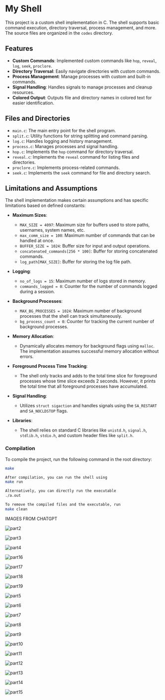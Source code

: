 # My Shell

This project is a custom shell implementation in C. The shell supports basic command execution, directory traversal, process management, and more. The source files are organized in the `codes` directory.

## Features

- **Custom Commands**: Implemented custom commands like `hop`, `reveal`, `log`, `seek`, `proclore`.
- **Directory Traversal**: Easily navigate directories with custom commands.
- **Process Management**: Manage processes with custom and built-in commands.
- **Signal Handling**: Handles signals to manage processes and cleanup resources.
- **Colored Output**: Outputs file and directory names in colored text for easier identification.

## Files and Directories

- `main.c`: The main entry point for the shell program.
- `split.c`: Utility functions for string splitting and command parsing.
- `log.c`: Handles logging and history management.
- `process.c`: Manages processes and signal handling.
- `hop.c`: Implements the `hop` command for directory traversal.
- `reveal.c`: Implements the `reveal` command for listing files and directories.
- `proclore.c`: Implements process-related commands.
- `seek.c`: Implements the `seek` command for file and directory search.

## Limitations and Assumptions

The shell implementation makes certain assumptions and has specific limitations based on defined constants:

- **Maximum Sizes**:
  - `MAX_SIZE = 4097`: Maximum size for buffers used to store paths, usernames, system names, etc.
  - `max_comm_size = 100`: Maximum number of commands that can be handled at once.
  - `BUFFER_SIZE = 1024`: Buffer size for input and output operations.
  - `concatenated_commands[256 * 100]`: Buffer for storing concatenated commands.
  - `log_path[MAX_SIZE]`: Buffer for storing the log file path.

- **Logging**:
  - `no_of_logs = 15`: Maximum number of logs stored in memory.
  - `commands_logged = 0`: Counter for the number of commands logged during a session.

- **Background Processes**:
  - `MAX_BG_PROCESSES = 1024`: Maximum number of background processes that the shell can track simultaneously.
  - `bg_process_count = 0`: Counter for tracking the current number of background processes.

- **Memory Allocation**:
  - Dynamically allocates memory for background flags using `malloc`. The implementation assumes successful memory allocation without errors.

- **Foreground Process Time Tracking**:
  - The shell only tracks and adds to the total time slice for foreground processes whose time slice exceeds 2 seconds. However, it prints the total time that all foreground processes have accumulated.


- **Signal Handling**:
  - Utilizes `struct sigaction` and handles signals using the `SA_RESTART` and `SA_NOCLDSTOP` flags.

- **Libraries**:
  - The shell relies on standard C libraries like `unistd.h`, `signal.h`, `stdlib.h`, `stdio.h`, and custom header files like `split.h`.


### Compilation

To compile the project, run the following command in the root directory:

```bash
make

After compilation, you can run the shell using
make run

Alternatively, you can directly run the executable
./a.out

To remove the compiled files and the executable, run
make clean
```

IMAGES FROM CHATGPT

![part2](https://github.com/user-attachments/assets/4adc9c3d-a1d1-412f-b0cc-ad4c2d643676)

![part3](https://github.com/user-attachments/assets/403ed896-0df9-4ee2-9afc-6f7f68653504)

![part4](https://github.com/user-attachments/assets/3fd32c3a-1343-4bab-86ae-44c1619f283b)

![part16](https://github.com/user-attachments/assets/33f1b662-b687-41b5-9276-1a428f341141)

![part17](https://github.com/user-attachments/assets/8cde6fb3-a3a0-45d9-8666-8fbc3ff37679)

![part18](https://github.com/user-attachments/assets/6a75bbd5-0dee-4805-a246-9c67b2ac5024)

![part19](https://github.com/user-attachments/assets/91bc654f-36bf-478c-b4a6-5617ed0594f1)

![part5](https://github.com/user-attachments/assets/3539e263-f769-48f8-9221-e04ed8e3e477)

![part6](https://github.com/user-attachments/assets/041ecdaa-5f41-47c5-a831-b5aacaec5afe)

![part7](https://github.com/user-attachments/assets/e9a92fbc-032b-476c-a720-25d65453afa7)

![part8](https://github.com/user-attachments/assets/4ec91638-ddc8-4373-86e9-38fb21e517a4)

![part9](https://github.com/user-attachments/assets/e3b3be39-2727-4622-828b-bec7e473019a)

![part10](https://github.com/user-attachments/assets/dfafccbc-82cc-4a19-8101-555022ca122c)

![part11](https://github.com/user-attachments/assets/57e5188f-9e49-422f-9fcf-c69f1fc8808c)

![part12](https://github.com/user-attachments/assets/fe13569d-eac8-4b37-92bb-b19ec667a0a9)

![part13](https://github.com/user-attachments/assets/c24ba8fc-f512-456a-ae65-359137ad0328)

![part14](https://github.com/user-attachments/assets/0fad42be-feb1-46a1-89a1-3ca52e46023d)

![part15](https://github.com/user-attachments/assets/111f2315-2c92-4cd8-ba01-e139f3ef3429)


